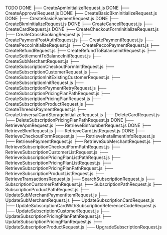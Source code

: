 TODO
DONE ├── CreateApmInitializeRequest.js
DONE ├── CreateApprovalRequest.js
DONE ├── CreateBasicBkmInitializeRequest.js
DONE ├── CreateBasicPaymentRequest.js
DONE ├── CreateBkmInitializeRequest.js
DONE ├── CreateCancelRequest.js
├── CreateCardRequest.js
DONE ├── CreateCheckoutFormInitializeRequest.js
├── CreateCrossBookingRequest.js
├── CreatePaymentPostAuthRequest.js
├── CreatePaymentRequest.js
├── CreatePeccoInitializeRequest.js
├── CreatePeccoPaymentRequest.js
├── CreateRefundRequest.js
├── CreateRefundToBalanceInitRequest.js
├── CreateSettlementToBalanceInitRequest.js
├── CreateSubMerchantRequest.js
        ├── CreateSubscriptionCheckoutFormInitRequest.js
        ├── CreateSubscriptionCustomerRequest.js
        ├── CreateSubscriptionInitExistingCustomerRequest.js
        ├── CreateSubscriptionInitRequest.js
        ├── CreateSubscriptionPaymentRetryRequest.js
        ├── CreateSubscriptionPricingPlanPathRequest.js
        ├── CreateSubscriptionPricingPlanRequest.js
        ├── CreateSubscriptionProductRequest.js
├── CreateThreedsPaymentRequest.js
├── CreateUniversalCardStorageInitializeRequest.js
├── DeleteCardRequest.js
        ├── DeleteSubscriptionPricingPlanPathRequest.js
DONE ├── RetrieveApmRequest.js
├── RetrieveBinNumberRequest.js
DONE ├── RetrieveBkmRequest.js
├── RetrieveCardListRequest.js
DONE ├── RetrieveCheckoutFormRequest.js
├── RetrieveInstallmentInfoRequest.js
├── RetrievePaymentRequest.js
├── RetrieveSubMerchantRequest.js
        ├── RetrieveSubscriptionCheckoutFormPathRequest.js
        ├── RetrieveSubscriptionCustomerListRequest.js
        ├── RetrieveSubscriptionPricingPlanListPathRequest.js
        ├── RetrieveSubscriptionPricingPlanListRequest.js
        ├── RetrieveSubscriptionPricingPlanPathRequest.js
        ├── RetrieveSubscriptionProductListRequest.js
├── RetrieveTransactionsRequest.js
        ├── SearchSubscriptionRequest.js
        ├── SubscriptionCustomerPathRequest.js
        ├── SubscriptionPathRequest.js
        ├── SubscriptionProductPathRequest.js
├── UpdateSubMerchantPaymentItemRequest.js
├── UpdateSubMerchantRequest.js
        ├── UpdateSubscriptionCardRequest.js
        ├── UpdateSubscriptionCardWithSubscriptionReferenceCodeRequest.js
        ├── UpdateSubscriptionCustomerRequest.js
        ├── UpdateSubscriptionPricingPlanPathRequest.js
        ├── UpdateSubscriptionPricingPlanRequest.js
        ├── UpdateSubscriptionProductRequest.js
        ├── UpgradeSubscriptionRequest.js